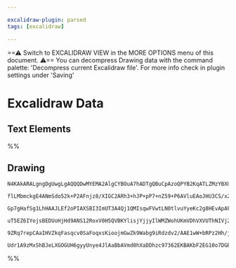 ```yaml
---

excalidraw-plugin: parsed
tags: [excalidraw]

---
```

==⚠  Switch to EXCALIDRAW VIEW in the MORE OPTIONS menu of this document. ⚠== You can decompress Drawing data with the command palette: 'Decompress current Excalidraw file'. For more info check in plugin settings under 'Saving'


# Excalidraw Data

## Text Elements
%%
## Drawing
```compressed-json
N4KAkARALgngDgUwgLgAQQQDwMYEMA2AlgCYBOuA7hADTgQBuCpAzoQPYB2KqATLZMzYBXUtiRoIACyhQ4zZAHoFAc0JRJQgEYA6bGwC2CgF7N6hbEcK4OCtptbErHALRY8RMpWdx8Q1TdIEfARcZgRmBShcZQUebQAObQBmGjoghH0EDihmbgBtcDBQMBKIEm4IIQApACEAOX0ARQANAGkAZQBVAHlSRoB2ZwAJADMAKwBhEedUkshYRAqgojkk

flLMbmckgE4ANmSdo52k+P2AFnjz8/XIGC2ARh3+hJP+pP7+nZ59+P6AVluEAoJHU3CS/x22ieR3iDz2Z3O/ySDyBkgQhGU0m4PB4LxhOzhCJ2SJRfEKkGsymC3AADEDmFBSGwANYICZsfBsUgVADEDwQAoFs1Kmlw2BZymZQg4xA5XJ5EiZ1mYcFwgWyIsgI0I+Hw7VgNIkgg8WogjOZbIA6qDJDiGUzWQgDTAjegTeUgdKsRxwrk0KiKRA2Grs

Gp7gHafSg1LhHAAJLEf2oPIAXSBI3ImUT3A4Qj1QMIsqwFVwtLN0tlvuYyeKc2g8HEvApAF8GQgEMQcf94vF/j9cUDGCx2Fw0IOg8PWJw6pwxNwe0SHg9zntC8wACLpKCd7gjAhhIGaYSygCiwUy2WTeYLQaEcGIuB3XYD/XOtP+H9pXwe/0BQaIDgWVzfN8CBLkJV3NB93wMJChbcB0zoXA4DgA0nybOtoHRTIKiILEoBFBhCAQCganFSVKzlTl

uT5EZ6IYojsBEDUoHjHd9ANS12RoxV0H5QVBKYlisjYjjyIlWMZWohUKmVDhVXVUThNIVj2IyAAxXV9UNJtzU5T1CggZjVNE9TOMda1bXtIyTLUjiuKdF03X0011mMkTsnMgAlYQfT9bhA1KOyzI47pQ3DQKo3ckKvI4jTOCgDTcH0XUI1Qf9gs8sTNMS9pCCMJseGjLLTLijIABUsCgABBfCx3QYIRkImLsvM9DSFq1S2AodFcBfVAbzA2y2o40

9ZRq7repCAaIHVZkqFasqcv0SaFoqxsKioojmGwZk9Wabg9iRdzdv2/AAE1wW+bRPz2Hh/j2B5aQhX81yMow2AMbg60gegCCEJsHngpb7IyXzpOrZMIG29ypRIfLCpxErIHh4gDQQOAFzh0gSAAWTYYgEHG3BNGCAaYMPIy0flWi0F+iAak5WbSGUMUAAoeAefpqF4bnea5nnUFpW6AEozW8hBlHzdUtrZ3BOaSeleCVgXVeFsWIBBkblsctlwqg

Udr1A9zMxShBJeLXGOGUH6gyyUnye4JlAaBbAVmd0hXaDDhzc97362EKBAKbF2EG10o7DGBBsBydpfbgAmiZJsmoNQSmEHc8VDcYCqvvwO36wWPSwmCWPRzNZjGQMDbFjQIbwLYSCKYPTOANCWry9z/OQL1eDwDbOgdWCWsEJbIA
```
%%